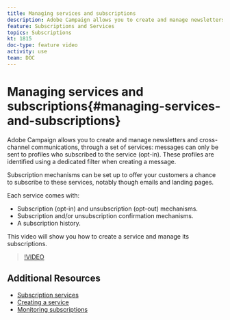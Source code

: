 ```yaml
---
title: Managing services and subscriptions
description: Adobe Campaign allows you to create and manage newsletters and cross-channel communications, through a set of services. This video will show you how to create a service and manage its subscriptions in Adobe Campaign Standard (ACS.
feature: Subscriptions and Services
topics: Subscriptions
kt: 1815
doc-type: feature video
activity: use
team: DOC
---
```


# Managing services and subscriptions{#managing-services-and-subscriptions}

Adobe Campaign allows you to create and manage newsletters and cross-channel communications, through a set of services: messages can only be sent to profiles who subscribed to the service (opt-in). These profiles are identified using a dedicated filter when creating a message.

Subscription mechanisms can be set up to offer your customers a chance to subscribe to these services, notably though emails and landing pages.

Each service comes with:

* Subscription (opt-in) and unsubscription (opt-out) mechanisms.
* Subscription and/or unsubscription confirmation mechanisms.
* A subscription history.

This video will show you how to create a service and manage its subscriptions.

>[!VIDEO](https://video.tv.adobe.com/v/24673?quality=12)

## Additional Resources

* [Subscription services](https://helpx.adobe.com/campaign/standard/automating/using/subscription-services.html)
* [Creating a service](https://helpx.adobe.com/campaign/standard/audiences/using/creating-a-service.html)
* [Monitoring subscriptions](https://helpx.adobe.com/campaign/standard/audiences/using/monitoring-subscriptions.html)
